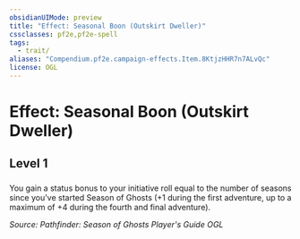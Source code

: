 ```yaml
---
obsidianUIMode: preview
title: "Effect: Seasonal Boon (Outskirt Dweller)"
cssclasses: pf2e,pf2e-spell
tags:
  - trait/
aliases: "Compendium.pf2e.campaign-effects.Item.8KtjzHHR7n7ALvQc"
license: OGL
---
```

# Effect: Seasonal Boon (Outskirt Dweller)
## Level 1
### 






You gain a status bonus to your initiative roll equal to the number of seasons since you've started Season of Ghosts (+1 during the first adventure, up to a maximum of +4 during the fourth and final adventure).

*Source: Pathfinder: Season of Ghosts Player's Guide*
*OGL*